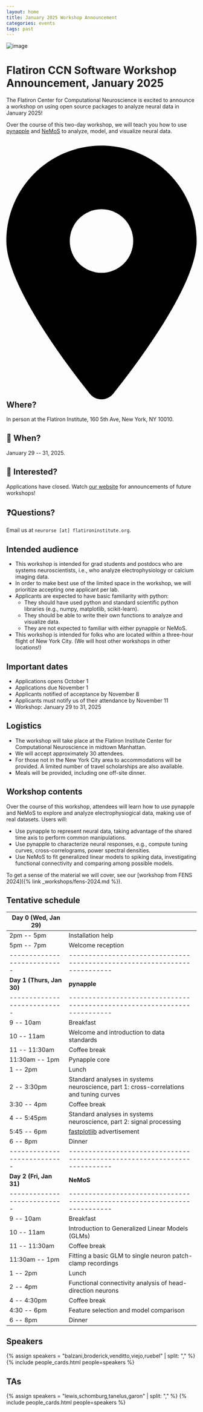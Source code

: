```yaml
---
layout: home
title: January 2025 Workshop Announcement
categories: events
tags: past
---
```


![image](/assets/jan2025-banner.svg)

# Flatiron CCN Software Workshop Announcement, January 2025

The Flatiron Center for Computational Neuroscience is excited to announce a workshop on using open source packages to analyze neural data in January 2025!

Over the course of this two-day workshop, we will teach you how to use [pynapple](https://pynapple.org/) and [NeMoS](https://nemos.readthedocs.io) to analyze, model, and visualize neural data.

## <svg xmlns="http://www.w3.org/2000/svg" viewBox="0 0 384 512" style="height: var(--base-font-size)"><!--!Font Awesome Free 6.6.0 by @fontawesome - https://fontawesome.com License - https://fontawesome.com/license/free Copyright 2024 Fonticons, Inc.--><path d="M215.7 499.2C267 435 384 279.4 384 192C384 86 298 0 192 0S0 86 0 192c0 87.4 117 243 168.3 307.2c12.3 15.3 35.1 15.3 47.4 0zM192 128a64 64 0 1 1 0 128 64 64 0 1 1 0-128z"/></svg> Where?

In person at the Flatiron Institute, 160 5th Ave, New York, NY 10010.

## 📆 When?

January 29 -- 31, 2025.

## 🤩 Interested?

Applications have closed. Watch [our website](/) for announcements of future workshops!

## ❓Questions?

Email us at `neurorse [at] flatironinstitute.org`.

## Intended audience

- This workshop is intended for grad students and postdocs who are systems neuroscientists, i.e., who analyze electrophysiology or calcium imaging data.
- In order to make best use of the limited space in the workshop, we will prioritize accepting one applicant per lab.
- Applicants are expected to have basic familiarity with python:
  - They should have used python and standard scientific python libraries (e.g., numpy, matplotlib, scikit-learn).
  - They should be able to write their own functions to analyze and visualize data.
  - They are not expected to familiar with either pynapple or NeMoS.
- This workshop is intended for folks who are located within a three-hour flight of New York City. (We will host other workshops in other locations!)

## Important dates

- Applications opens October 1
- Applications due November 1
- Applicants notified of acceptance by November 8
- Applicants must notify us of their attendance by November 11
- Workshop: January 29 to 31, 2025

## Logistics

- The workshop will take place at the Flatiron Institute Center for Computational Neuroscience in midtown Manhattan.
- We will accept approximately 30 attendees.
- For those not in the New York City area to accommodations will be provided. A limited number of travel scholarships are also available.
- Meals will be provided, including one off-site dinner.

## Workshop contents

Over the course of this workshop, attendees will learn how to use pynapple and NeMoS to explore and analyze electrophysiogical data, making use of real datasets. Users will:
- Use pynapple to represent neural data, taking advantage of the shared time axis to perform common manipulations.
- Use pynapple to characterize neural responses, e.g., compute tuning curves, cross-correlograms, power spectral densities.
- Use NeMoS to fit generalized linear models to spiking data, investigating functional connectivity and comparing among possible models.

To get a sense of the material we will cover, see our [workshop from FENS 2024]({% link _workshops/fens-2024.md %}).

## Tentative schedule

| Day 0 (Wed, Jan 29)       |                                                                         |
|---------------------------|-------------------------------------------------------------------------|
| 2pm -- 5pm                | Installation help                                                       |
| 5pm -- 7pm                | Welcome reception                                                       |
|---------------------------|-------------------------------------------------------------------------|
| **Day 1 (Thurs, Jan 30)** | **pynapple**                                                                         |
|---------------------------|-------------------------------------------------------------------------|
| 9 -- 10am                 | Breakfast                                                               |
| 10 -- 11am                | Welcome and introduction to data standards                              |
| 11 -- 11:30am             | Coffee break                                                            |
| 11:30am -- 1pm            | Pynapple core                                                           |
| 1 -- 2pm                  | Lunch                                                                   |
| 2 -- 3:30pm               | Standard analyses in systems neuroscience, part 1: cross-correlations and tuning curves         |
| 3:30 -- 4pm               | Coffee break                                                            |
| 4 -- 5:45pm               | Standard analyses in systems neuroscience, part 2: signal processing         |
| 5:45 -- 6pm               | [fastplotlib](https://github.com/fastplotlib/fastplotlib) advertisement |
| 6 -- 8pm                  | Dinner                                                                  |
|---------------------------|-------------------------------------------------------------------------|
| **Day 2 (Fri, Jan 31)**   | **NeMoS**                                                                         |
|---------------------------|-------------------------------------------------------------------------|
| 9 -- 10am                 | Breakfast                                                               |
| 10 -- 11am                | Introduction to Generalized Linear Models (GLMs)                        |
| 11 -- 11:30am             | Coffee break                                                            |
| 11:30am -- 1pm            | Fitting a basic GLM to single neuron patch-clamp recordings             |
| 1 -- 2pm                  | Lunch                                                                   |
| 2 -- 4pm                  | Functional connectivity analysis of head-direction neurons              |
| 4 -- 4:30pm               | Coffee break                                                            |
| 4:30 -- 6pm               | Feature selection and model comparison                                                                |
| 6 -- 8pm                  | Dinner                                                                  |

## Speakers

{% assign speakers = "balzani,broderick,venditto,viejo,ruebel" | split: "," %}
{% include people_cards.html people=speakers %}

## TAs

{% assign speakers = "lewis,schomburg,tanelus,garon" | split: "," %}
{% include people_cards.html people=speakers %}
